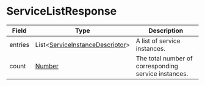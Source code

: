 # ServiceListResponse

Field | Type | Description
--- | --- | ---
entries | List<[ServiceInstanceDescriptor](../data-models/service-instance-descriptor.md)> | A list of service instances.
count | [Number](../primitives.md#number) | The total number of corresponding service instances.